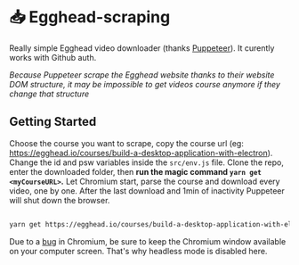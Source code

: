 # 📥 Egghead-scraping

Really simple Egghead video downloader (thanks [Puppeteer](https://pptr.dev/)).
It curently works with Github auth.

*Because Puppeteer scrape the Egghead website thanks to their website DOM structure, it may be impossible to get videos course anymore if they change that structure*

## Getting Started

Choose the course you want to scrape, copy the course url (eg: https://egghead.io/courses/build-a-desktop-application-with-electron).
Change the id and psw variables inside the `src/env.js` file.
Clone the repo, enter the downloaded folder, then **run the magic command `yarn get <myCourseURL>`.** Let Chromium start, parse the course and download every video, one by one.
After the last download and 1min of inactivity Puppeteer will shut down the browser.

```bash

yarn get https://egghead.io/courses/build-a-desktop-application-with-electron

```

Due to a [bug](https://bugs.chomium.org/p/chromium/issues/detail?id=696481) in Chromium, be sure to keep the Chromium window available on your computer screen. That's why headless mode is disabled here.
